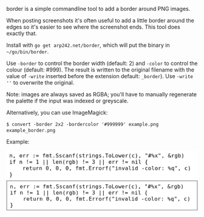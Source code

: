 border is a simple commandline tool to add a border around PNG images.

When posting screenshots it's often useful to add a little border around the
edges so it's easier to see where the screenshot ends. This tool does exactly
that.

Install with `go get arp242.net/border`, which will put the binary in
`~/go/bin/border`.

Use `-border` to control the border width (default: 2) and `-color` to control
the colour (default: #999). The result is written to the original filename with
the value of `-write` inserted before the extension default: `_border`). Use
`-write ''` to overwrite the original.

Note: images are always saved as RGBA; you'll have to manually regenerate the
palette if the input was indexed or greyscale.

Alternatively, you can use ImageMagick:

    $ convert -border 2x2 -bordercolor '#999999' example.png example_border.png

Example:

![example.png](https://raw.githubusercontent.com/arp242/border/master/example.png)
![example_border.png](https://raw.githubusercontent.com/arp242/border/master/example_border.png)
